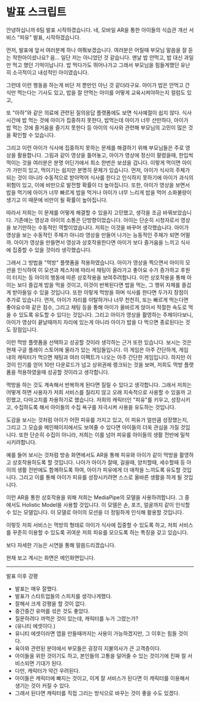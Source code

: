 # 발표 스크립트

안녕하십니까 6팀 발표 시작하겠습니다.
네, 모바일 AR을 통한 아이들의 식습관 개선 서비스 "피유" 발표, 시작하겠습니다.

먼저, 발표에 앞서 여러분께 하나 여쭤보겠습니다.
여러분은 어릴때 부모님 말씀을 잘 듣는 착한아이셨나요?
음... 일단 저는 아니었던 것 같습니다.
맨날 밥 안먹고, 밥 대신 과일만 먹고 했던 기억이납니다.
밥 먹다가도 뛰어나가고 그래서 부모님을 힘들게했던
유난히 소극적이고 내성적인 아이였습니다.

그런데 이런 행동을 하는게 비단 저 뿐만인 아닌 것 같더라구요.
아이가 밥은 안먹고 간식만 먹는다는 기사도 있고, 밥을 잘 안먹는 아이를 어떻게 교육시켜야하는지 컬럼도 있고,

또 "아하"와 같은 의료에 관련된 질의응답 플랫폼에도 보면
식사예절이 쉽지 않다. 식사시간에 밥 먹는 것에 아이가 집중하지 못한다, 밥먹는데 아이가 너무 산만하다, 아이가 밥 먹는 것에 즐거움을 즐기지 못한다 등 아이의 식사와 관련해 부모님의 고민이 많은 것을 확인할 수 있습니다.

그리고 이런 아이가 식사에 집중하지 못하는 문제를 해결하기 위해 부모님들은 주로 영상을 활용합니다. 그림과 같이 영상을 틀어놓고, 아이가 영상에 정신이 팔렸을때, 한입씩 먹이는 것을 여러분은 분명 어딘가에서 최소 한번은 보셨을 겁니다.
이렇게 먹이면 아이가 가만히 있고, 먹이기는 쉽지만 분명히 문제가 있습니다.
먼저, 아이가 식사의 주체가 되는 것이 아니라 수동적으로 받아먹어 식사를 한다고 인식하지 못하기에 아이가 과식의 위험이 있고, 이에 비만으로 발전할 확률이 더 높아집니다.
또한, 아이가 영상을 보면서 밥을 먹기에 아이가 너무 빠르게 밥을 먹거나 아이가 너무 느리게 밥을 먹어 소화불량이 생기고 이 때문에 비만이 될 확률이 높아집니다.

따라서 저희는 이 문제를 어떻게 해결할 수 있을지 고민했고, 생각을 조금 바꿔보았습니다. 기존에는 영상과 아이의 소통은 단방향이었습니다. 아이는 단순히 시청자로서 영상을 보기만하는 수동적인 역할이었습니다.
저희는 이것을 바꾸어 생각했습니다. 아이가 영상을 보는 수동적인 주체가 아니라 영상을 만들어 나가는 능동적인 주체가 되면 어떨까. 아이가 영상을 만들면서 영상과 상호작용한다면 아이가 보다 즐거움을 느끼고 식사에 집중할 수 있을 것이라 생각했습니다.

그래서 그 방법을 "먹방" 플랫폼을 적용하였습니다. 아이가 영상을 찍으면서 아이의 모션을 인식하여 이 모션과 제스처에 따라서 채팅이 올라가고 좋아요 수가 증가하고 후원이 터지는 등 아이의 행동에 따른 상호작용을 보여주려합니다. 이런 상호작용을 통해 아이는 보다 즐겁게 밥을 먹을 것이고, 이것이 반복된다면 밥을 먹는, 그 행위 자체를 즐겁게 받아들일 수 있을 것입니다.
또한 이렇게 먹방을 하며 식사를 한다면 두가지 장점이 추가로 있습니다. 먼저, 아이가 자리를 이탈하거나 너무 천천히, 또는 빠르게 먹는다면 좋아요수와 같은 점수, 그리고 채팅 등을 통해 아이가 올바르게 앉아서 적절한 속도로 먹을 수 있도록 유도할 수 있다는 것입니다.
그리고 아이가 영상을 촬영하는 주체이다보니, 아이가 영상이 끝날때까지 자리에 있는게 아니라 아이가 밥을 다 먹으면 종료된다는 것도 장점입니다.

이런 먹방 플랫폼을 선택하고 성공할 것이라 생각하는 근거 또한 있습니다. 보시는 것은 현재 구글 플레이 스토어에 올라가 있는 게임들입니다. 이 게임은 아주 간단하게, 게임 내의 캐릭터가 먹으면 채팅과 여러 이펙트가 나오는 아주 간단한 게임입니다. 하지만 이것이 인기를 얻어 10만 다운로드가 넘고 상위권에 랭크되는 것을 보며, 저희도 먹방 플랫폼을 적용하였을때 성공할 것이라고 생각합니다.

먹방을 하는 것도 계속해서 반복하게 된다면 질릴 수 있다고 생각합니다. 그래서 저희는 어떻게 하면 사용자가 저희 서비스를 질리지 않고 오래 지속적으로 사용할 수 있을까 고민했고, 다마고치를 차용하기로 했습니다. 저희의 캐릭터인 "피유"를 키우고, 성장시키고, 수집하도록 해서 아이들의 수집 욕구를 자극시켜 사용을 유도하는 것입니다.

도감을 보시는 것처럼 아이가 어떤 피유를 가지고 있고, 이 피유가 얼만큼 성장했는지, 그리고 그 모습을 메인페이지에서도 보여줄 수 있다면 아이들의 더욱 관심을 가질 것입니다.
또한 단순히 수집이 아니라, 저희는 이를 넘어 피유를 아이들의 생활 전반에 밀착시키려합니다.

예를 들어 보시는 것처럼 방송 화면에서도 AR을 통해 피유와 아이가 같이 먹방을 촬영하고 상호작용하도록 할 것입니다. 나아가 아이가 잘때, 걸을때, 양치할때, 세수할때 등 아이의 생활 전반에도 함께하도록 하여, 아이가 피유에게 더 애착을 느끼도록 유도할 것입니다. 그리고 이를 통해 아이가 피유를 성장시키려면 스스로 올바른 생활을 하게 될 것입니다.

이런 AR을 통한 상호작용을 위해 저희는 MediaPipe의 모델을 사용하려합니다. 그 중에서도 Holistic Model을 사용할 것입니다. 이 모델은 손, 포즈, 얼굴까지 같이 인식할 수 있는 모델입니다. 이 모델로 아이의 모션을 더 정밀하게 인식해 활용할 것입니다.

이렇듯 저희 서비스는 먹방의 형태로 아이가 식사에 집중할 수 있도록 하고, 저희 서비스를 꾸준히 이용할 수 있도록 귀여운 저희 피유를 모으도록 하는 특징을 갖고 있습니다.

보다 자세한 기능은 시연을 통해 말씀드리겠습니다.

현재 보고 계시는 화면은 메인화면입니다.

---

발표 이후 강평
- 발표는 매우 잘했다.
- 발표가 스타트업들의 스피치를 생각나게했다.
- 잘해서 크게 강평을 할 것이 없다.
- 중간중간 유머를 섞은 것도 좋았다.
- 질문하려다 까먹은 것이 있는데, 캐릭터를 누가 그렸는가?
- (유니티 에셋이다.)
- 유니티 에셋이라면 앱을 만들때까지는 사용이 가능하겠지만, 그 이후는 힘들 것이다.
- 육아와 관련된 분야에서 부모들은 굉장히 지불의사가 큰 고객층이다.
- 아이들을 위한 것이기도 하고, 본인들의 고통을 덜어줄 수 있는 것이기에 진짜 잘 서비스되면 기대가 된다.
- 다만, 캐릭터가 약간 우려된다.
- 아이들은 캐릭터에 빠지는 것이고, 이게 잘 서비스가 된다면 이 캐릭터를 이용해서 생기는 것이 커질 수 있다.
- 그래서 된다면 캐릭터를 직접 그리는 방식으로 바꾸는 것이 좋을 수도 있겠다.
